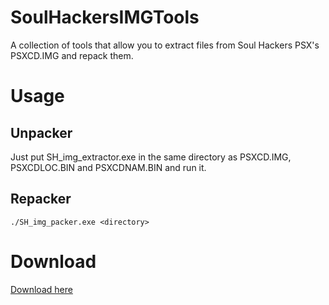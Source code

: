 # SoulHackersIMGTools
A collection of tools that allow you to extract files from Soul Hackers PSX's PSXCD.IMG and repack them.

# Usage
## Unpacker
Just put SH_img_extractor.exe in the same directory as PSXCD.IMG, PSXCDLOC.BIN and PSXCDNAM.BIN and run it.
## Repacker
`./SH_img_packer.exe <directory>`

# Download
[Download here](https://www.github.com/IruzzArcana/SoulHackersIMGTools/releases/latest)